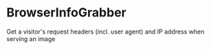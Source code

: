 # BrowserInfoGrabber
Get a visitor's request headers (incl. user agent) and IP address when serving an image
